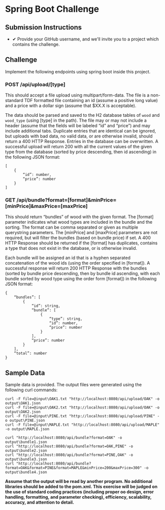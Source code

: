 # Spring Boot Challenge

## Submission Instructions

* ✔ Provide your GitHub username, and we'll invite you to a project which contains the challenge.

##  Challenge

Implement the following endpoints using spring boot inside this project.

### POST /api/upload/[type]

This should accept a file upload using multipart/form-data. The file is a non-standard TDF formatted file containing an id (assume a
positive long value) and a price with a dollar sign (assume that $XX.X is acceptable).

The data should be parsed and saved to the H2 database tables of `wood` and `wood_type` (using [type] in the path). The file may or
may not include a header (assume that the fields will be labeled “id” and “price”) and may include additional tabs. Duplicate
entries that are identical can be ignored, but uploads with bad data, no valid data, or are otherwise invalid, should return a 400
HTTP Response. Entries in the database can be overwritten. A successful upload will return 200 with all the current values of the
given type from the database (sorted by price descending, then id ascending) in the following JSON format:

```
[ 
    { 
        “id”: number, 
        “price”: number 
    } 
]
```

### GET /api/bundle?format=[format]&minPrice=[minPrice]&maxPrice=[maxPrice]

This should return “bundles” of wood with the given format. The [format] parameter indicates what wood types are included in the
bundle and the sorting. The format can be comma separated or given as multiple querystring parameters. The [minPrice] and [maxPrice]
parameters are not required, but will filter the bundles (based on bundle price) if set. A 400 HTTP Response should be returned
if the [format] has duplicates, contains a type that does not exist in the database, or is otherwise invalid.

Each bundle will be assigned an id that is a hyphen separated concatenation of the wood ids (using the order specified in [format]).
A successful response will return 200 HTTP Response with the bundles (sorted by bundle price descending, then by bundle id
ascending, with each bundle sorted by wood type using the order form [format]) in the following JSON format:

```
{ 
	“bundles”: [
		{ 
			“id”: string, 
			“bundle”: [
				{ 
					“type”: string, 
					“id”: number, 
					“price”: number
				}
			], 
			“price”: number
		}
	], 
	“total”: number
}
```

## Sample Data 

Sample data is provided. The output files were generated using the following curl commands:

```
curl -F file=@input\OAK1.txt "http://localhost:8080/api/upload/OAK" -o output\OAK1.json
curl -F file=@input\OAK2.txt "http://localhost:8080/api/upload/OAK" -o output\OAK2.json
curl -F file=@input\PINE.txt "http://localhost:8080/api/upload/PINE" -o output\PINE.json
curl -F file=@input\MAPLE.txt "http://localhost:8080/api/upload/MAPLE" -o output\MAPLE.json

curl "http://localhost:8080/api/bundle?format=OAK" -o output\bundle1.json
curl "http://localhost:8080/api/bundle?format=OAK,PINE" -o output\bundle2.json
curl "http://localhost:8080/api/bundle?format=PINE,OAK" -o output\bundle3.json
curl "http://localhost:8080/api/bundle?format=OAK&format=PINE&format=MAPLE&minPrice=200&maxPrice=300" -o output\bundle4.json
```

**Assume that the output will be read by another program. No additional libraries should be added to the pom.xml. This exercise will
be judged on the use of standard coding practices (including proper oo design, error handling, formatting, and parameter checking),
efficiency, scalability, accuracy, and attention to detail.**